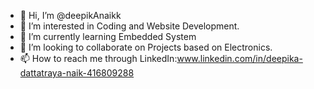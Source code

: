 - 👋 Hi, I’m @deepikAnaikk
- 👀 I’m interested in Coding and Website Development.
- 🌱 I’m currently learning Embedded System
- 💞️ I’m looking to collaborate on Projects based on Electronics.
- 📫 How to reach me through LinkedIn:www.linkedin.com/in/deepika-dattatraya-naik-416809288

<!---
deepikAnaikk/deepikAnaikk is a ✨ special ✨ repository because its `README.md` (this file) appears on your GitHub profile.
You can click the Preview link to take a look at your changes.
--->
